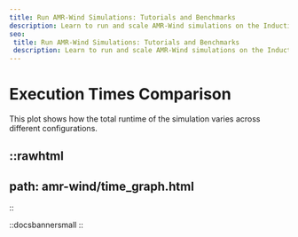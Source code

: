 ```yaml
---
title: Run AMR-Wind Simulations: Tutorials and Benchmarks
description: Learn to run and scale AMR-Wind simulations on the Inductiva.AI Cloud HPC platform. Explore tutorials and benchmarks to build efficient CFD workflows.
seo:
 title: Run AMR-Wind Simulations: Tutorials and Benchmarks
 description: Learn to run and scale AMR-Wind simulations on the Inductiva.AI Cloud HPC platform. Explore tutorials and benchmarks to build efficient CFD workflows.
---
```


# Execution Times Comparison

This plot shows how the total runtime of the simulation varies across different configurations.

::rawhtml
---
path: amr-wind/time_graph.html
---
::

::docsbannersmall
::
